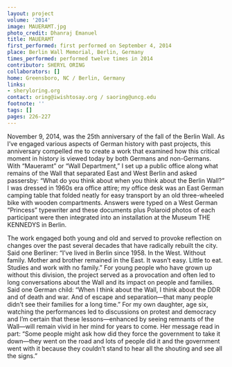 ```yaml
---
layout: project
volume: '2014'
image: MAUERAMT.jpg
photo_credit: Dhanraj Emanuel
title: MAUERAMT
first_performed: first performed on September 4, 2014
place: Berlin Wall Memorial, Berlin, Germany
times_performed: performed twelve times in 2014
contributor: SHERYL ORING
collaborators: []
home: Greensboro, NC / Berlin, Germany
links:
- sheryloring.org
contact: oring@iwishtosay.org / saoring@uncg.edu
footnote: ''
tags: []
pages: 226-227
---
```


November 9, 2014, was the 25th anniversary of the fall of the Berlin Wall. As I’ve engaged various aspects of German history with past projects, this anniversary compelled me to create a work that examined how this critical moment in history is viewed today by both Germans and non-Germans. With “Maueramt” or “Wall Department,” I set up a public office along what remains of the Wall that separated East and West Berlin and asked passersby: “What do you think about when you think about the Berlin Wall?” I was dressed in 1960s era office attire; my office desk was an East German camping table that folded neatly for easy transport by an old three-wheeled bike with wooden compartments. Answers were typed on a West German “Princess” typewriter and these documents plus Polaroid photos of each participant were then integrated into an installation at the Museum THE KENNEDYS in Berlin.

The work engaged both young and old and served to provoke reflection on changes over the past several decades that have radically rebuilt the city. Said one Berliner: “I’ve lived in Berlin since 1958. In the West. Without family. Mother and brother remained in the East. It wasn’t easy. Little to eat. Studies and work with no family.” For young people who have grown up without this division, the project served as a provocation and often led to long conversations about the Wall and its impact on people and families. Said one German child: “When I think about the Wall, I think about the DDR and of death and war. And of escape and separation—that many people didn’t see their families for a long time.” For my own daughter, age six, watching the performances led to discussions on protest and democracy and I’m certain that these lessons—enhanced by seeing remnants of the Wall—will remain vivid in her mind for years to come. Her message read in part: “Some people might ask how did they force the government to take it down—they went on the road and lots of people did it and the government went with it because they couldn’t stand to hear all the shouting and see all the signs.”
